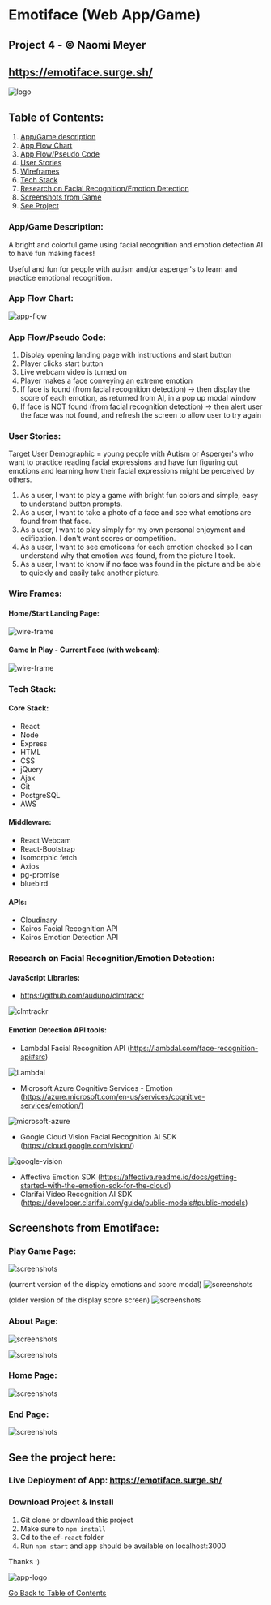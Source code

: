 <a name="gobackhere">

# Emotiface (Web App/Game)
## Project 4 - &#169; Naomi Meyer 
## https://emotiface.surge.sh/

![logo](/images/logo.png)

</a>

## Table of Contents:

1. [App/Game description](#appdescription)
2. [App Flow Chart](#appflow)
3. [App Flow/Pseudo Code](#pseudocode)
4. [User Stories](#userstories)
5. [Wireframes](#wireframes)
6. [Tech Stack](#techstack)
7. [Research on Facial Recognition/Emotion Detection](#apiresearch)
8. [Screenshots from Game](#screenshots)
9. [See Project](#seeproject)

<a name="appdescription">

### App/Game Description: 
 
A bright and colorful game using facial recognition and emotion detection AI to have fun making faces! 
 
Useful and fun for people with autism and/or asperger's to learn and practice emotional recognition.

</a>

<a name="appflow">

### App Flow Chart:

![app-flow](/images/app-flow.png)

</a>

<a name="pseudocode">

### App Flow/Pseudo Code:

1. Display opening landing page with instructions and start button
2. Player clicks start button
3. Live webcam video is turned on
6. Player makes a face conveying an extreme emotion
7. If face is found (from facial recognition detection) -> then display the score of each emotion, as returned from AI, in a pop up modal window
8. If face is NOT found (from facial recognition detection) -> then alert user the face was not found, and refresh the screen to allow user to try again

</a>

<a name="userstories">

### User Stories:

Target User Demographic = young people with Autism or Asperger's who want to practice reading facial expressions and have fun  figuring out emotions and learning how their facial expressions might be perceived by others. 

1. As a user, I want to play a game with bright fun colors and simple, easy to understand button prompts.
2. As a user, I want to take a photo of a face and see what emotions are found from that face.
3. As a user, I want to play simply for my own personal enjoyment and edification. I don't want scores or competition.
4. As a user, I want to see emoticons for each emotion checked so I can understand why that emotion was found, from the picture I took.
5. As a user, I want to know if no face was found in the picture and be able to quickly and easily take another picture. 

</a>

<a name="wireframes">

### Wire Frames:

#### Home/Start Landing Page:

![wire-frame](/images/wf-startlanding.png)

#### Game In Play - Current Face (with webcam):

![wire-frame](/images/wf-currentface.png)

</a>

<a name="techstack">

### Tech Stack:

#### Core Stack:
- React
- Node
- Express
- HTML
- CSS
- jQuery
- Ajax
- Git
- PostgreSQL
- AWS

#### Middleware:
- React Webcam
- React-Bootstrap
- Isomorphic fetch
- Axios
- pg-promise
- bluebird

#### APIs:
- Cloudinary
- Kairos Facial Recognition API
- Kairos Emotion Detection API

</a>

<a name="apiresearch">

### Research on Facial Recognition/Emotion Detection:

#### JavaScript Libraries:
- https://github.com/auduno/clmtrackr

![clmtrackr](/images/clmtrackr.png)

#### Emotion Detection API tools:
- Lambdal Facial Recognition API (https://lambdal.com/face-recognition-api#src)

![Lambdal](/images/lambdal.png)

- Microsoft Azure Cognitive Services - Emotion (https://azure.microsoft.com/en-us/services/cognitive-services/emotion/)

![microsoft-azure](/images/microsoft-azure.png)

- Google Cloud Vision Facial Recognition AI SDK (https://cloud.google.com/vision/)

![google-vision](/images/google-vision.png)

- Affectiva Emotion SDK (https://affectiva.readme.io/docs/getting-started-with-the-emotion-sdk-for-the-cloud)
- Clarifai Video Recognition AI SDK (https://developer.clarifai.com/guide/public-models#public-models)

</a>

<a name="screenshots">

## Screenshots from Emotiface:

### Play Game Page:

![screenshots](/images/play-page.png)

(current version of the display emotions and score modal)
![screenshots](/images/score-modal.png)

(older version of the display score screen)
![screenshots](/images/testing-example.png)

### About Page:

![screenshots](/images/about-page.png)

![screenshots](/images/about.png)

### Home Page:

![screenshots](/images/home-page.png)

### End Page:

![screenshots](/images/stop-page.png)

</a>

<a name="seeproject">

## See the project here:

### Live Deployment of App: https://emotiface.surge.sh/

### Download Project & Install

1. Git clone or download this project
2. Make sure to `npm install`
3. Cd to the `ef-react` folder
4. Run `npm start` and app should be available on localhost:3000

Thanks :) 

![app-logo](/images/logo-small.png)

</a>

[Go Back to Table of Contents](#gobackhere)

